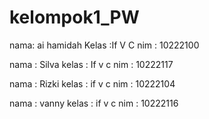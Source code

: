 # kelompok1_PW
nama: ai hamidah
Kelas :If V C
nim : 10222100

nama : Silva
kelas : If v c
nim : 10222117

nama : Rizki
kelas : if v c
nim : 10222104

nama : vanny
kelas : if v c
nim : 10222116